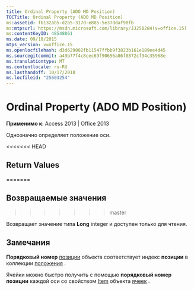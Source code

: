 ```yaml
---
title: Ordinal Property (ADO MD Position)
TOCTitle: Ordinal Property (ADO MD Position)
ms:assetid: fb132ab5-d2b5-317d-e885-5e37ddaf90fb
ms:mtpsurl: https://msdn.microsoft.com/library/JJ250284(v=office.15)
ms:contentKeyID: 48548861
ms.date: 09/18/2015
mtps_version: v=office.15
ms.openlocfilehash: d3d629002fb11547ffbb9f3823b161e189ee4d45
ms.sourcegitcommit: a49b77f4c8cec69f90656a86f0872cf34c35968e
ms.translationtype: MT
ms.contentlocale: ru-RU
ms.lasthandoff: 10/17/2018
ms.locfileid: "25603254"
---
```

# <a name="ordinal-property-ado-md-position"></a>Ordinal Property (ADO MD Position)


**Применимо к**: Access 2013 | Office 2013

Однозначно определяет положение оси.

<<<<<<< HEAD
## <a name="return-values"></a>Return Values
=======
## <a name="return-values"></a>Возвращаемые значения
>>>>>>> master

Возвращает значение типа **Long** integer и доступен только для чтения.

## <a name="remarks"></a>Замечания

**Порядковый номер** [позиции](position-object-ado-md.md) объекта соответствует индекс **позиции** в коллекции [положения](positions-collection-ado-md.md) .

Ячейки можно быстро получить с помощью **порядковый номер** **позиции** каждой оси со свойством [Item](item-property-ado-md-cellset.md) объекта [ячеек](cellset-object-ado-md.md) .

